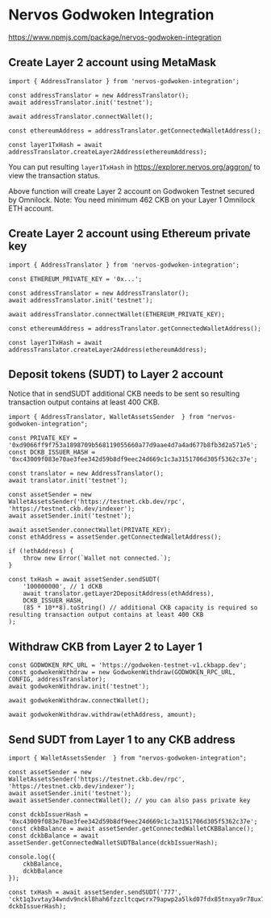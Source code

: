 # Nervos Godwoken Integration

https://www.npmjs.com/package/nervos-godwoken-integration

## Create Layer 2 account using MetaMask

```
import { AddressTranslator } from 'nervos-godwoken-integration';

const addressTranslator = new AddressTranslator();
await addressTranslator.init('testnet');

await addressTranslator.connectWallet();

const ethereumAddress = addressTranslator.getConnectedWalletAddress();

const layer1TxHash = await addressTranslator.createLayer2Address(ethereumAddress);
```

You can put resulting `layer1TxHash` in https://explorer.nervos.org/aggron/ to view the transaction status.

Above function will create Layer 2 account on Godwoken Testnet secured by Omnilock. Note: You need minimum 462 CKB on your Layer 1 Omnilock ETH account.

## Create Layer 2 account using Ethereum private key

```
import { AddressTranslator } from 'nervos-godwoken-integration';

const ETHEREUM_PRIVATE_KEY = '0x...';

const addressTranslator = new AddressTranslator();
await addressTranslator.init('testnet');

await addressTranslator.connectWallet(ETHEREUM_PRIVATE_KEY);

const ethereumAddress = addressTranslator.getConnectedWalletAddress();

const layer1TxHash = await addressTranslator.createLayer2Address(ethereumAddress);
```

## Deposit tokens (SUDT) to Layer 2 account

Notice that in sendSUDT additional CKB needs to be sent so resulting transaction output contains at least 400 CKB.

```
import { AddressTranslator, WalletAssetsSender  } from "nervos-godwoken-integration";

const PRIVATE_KEY = '0xd9066ff9f753a1898709b568119055660a77d9aae4d7a4ad677b8fb3d2a571e5';
const DCKB_ISSUER_HASH = '0xc43009f083e70ae3fee342d59b8df9eec24d669c1c3a3151706d305f5362c37e';

const translator = new AddressTranslator();
await translator.init('testnet');

const assetSender = new WalletAssetsSender('https://testnet.ckb.dev/rpc', 'https://testnet.ckb.dev/indexer');
await assetSender.init('testnet');

await assetSender.connectWallet(PRIVATE_KEY);
const ethAddress = assetSender.getConnectedWalletAddress();

if (!ethAddress) {
    throw new Error(`Wallet not connected.`);
}

const txHash = await assetSender.sendSUDT(
    '100000000', // 1 dCKB
    await translator.getLayer2DepositAddress(ethAddress),
    DCKB_ISSUER_HASH,
    (85 * 10**8).toString() // additional CKB capacity is required so resulting transaction output contains at least 400 CKB
);
```

## Withdraw CKB from Layer 2 to Layer 1

```
const GODWOKEN_RPC_URL = 'https://godwoken-testnet-v1.ckbapp.dev';
const godwokenWithdraw = new GodwokenWithdraw(GODWOKEN_RPC_URL, CONFIG, addressTranslator);
await godwokenWithdraw.init('testnet');

await godwokenWithdraw.connectWallet();

await godwokenWithdraw.withdraw(ethAddress, amount);
```

## Send SUDT from Layer 1 to any CKB address

```
import { WalletAssetsSender  } from "nervos-godwoken-integration";

const assetSender = new WalletAssetsSender('https://testnet.ckb.dev/rpc', 'https://testnet.ckb.dev/indexer');
await assetSender.init('testnet');
await assetSender.connectWallet(); // you can also pass private key

const dckbIssuerHash = '0xc43009f083e70ae3fee342d59b8df9eec24d669c1c3a3151706d305f5362c37e';
const ckbBalance = await assetSender.getConnectedWalletCKBBalance();
const dckbBalance = await assetSender.getConnectedWalletSUDTBalance(dckbIssuerHash);

console.log({
    ckbBalance,
    dckbBalance
});

const txHash = await assetSender.sendSUDT('777', 'ckt1q3vvtay34wndv9nckl8hah6fzzcltcqwcrx79apwp2a5lkd07fdx85tnxya9r78ux770vatfk336hkyasxzy7r38glc', dckbIssuerHash);
```
